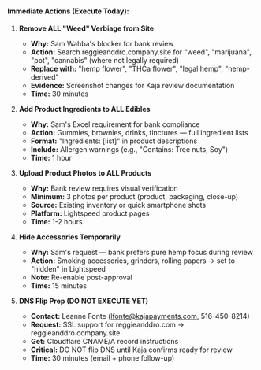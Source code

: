 #### **Immediate Actions (Execute Today):**

1. **Remove ALL "Weed" Verbiage from Site**
   - **Why:** Sam Wahba's blocker for bank review
   - **Action:** Search reggieanddro.company.site for "weed", "marijuana", "pot", "cannabis" (where not legally required)
   - **Replace with:** "hemp flower", "THCa flower", "legal hemp", "hemp-derived"
   - **Evidence:** Screenshot changes for Kaja review documentation
   - **Time:** 30 minutes

2. **Add Product Ingredients to ALL Edibles**
   - **Why:** Sam's Excel requirement for bank compliance
   - **Action:** Gummies, brownies, drinks, tinctures — full ingredient lists
   - **Format:** "Ingredients: [list]" in product descriptions
   - **Include:** Allergen warnings (e.g., "Contains: Tree nuts, Soy")
   - **Time:** 1 hour

3. **Upload Product Photos to ALL Products**
   - **Why:** Bank review requires visual verification
   - **Minimum:** 3 photos per product (product, packaging, close-up)
   - **Source:** Existing inventory or quick smartphone shots
   - **Platform:** Lightspeed product pages
   - **Time:** 1-2 hours

4. **Hide Accessories Temporarily**
   - **Why:** Sam's request — bank prefers pure hemp focus during review
   - **Action:** Smoking accessories, grinders, rolling papers → set to "hidden" in Lightspeed
   - **Note:** Re-enable post-approval
   - **Time:** 15 minutes

5. **DNS Flip Prep (DO NOT EXECUTE YET)**
   - **Contact:** Leanne Fonte (<lfonte@kajapayments.com>, 516-450-8214)
   - **Request:** SSL support for reggieanddro.com → reggieanddro.company.site
   - **Get:** Cloudflare CNAME/A record instructions
   - **Critical:** DO NOT flip DNS until Kaja confirms ready for review
   - **Time:** 30 minutes (email + phone follow-up)
